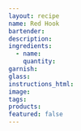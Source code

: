 ```yaml
---
layout: recipe
name: Red Hook
bartender:
description:
ingredients:
  - name:
    quantity:
garnish:
glass:
instructions_html:
image:
tags:
products:
featured: false
---
```

